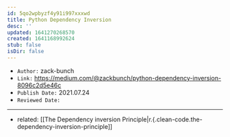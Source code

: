```yaml
---
id: 5qo2wpbyzf4y91i997xxxwd
title: Python Dependency Inversion
desc: ''
updated: 1641270268570
created: 1641168992624
stub: false
isDir: false
---
```



- `Author:` zack-bunch 
- `Link:` <https://medium.com/@zackbunch/python-dependency-inversion-8096c2d5e46c>
- `Publish Date:` 2021.07.24
- `Reviewed Date:` 

---

- related: [[The Dependency inversion Principle|r.{.clean-code.the-dependency-inversion-principle]]


